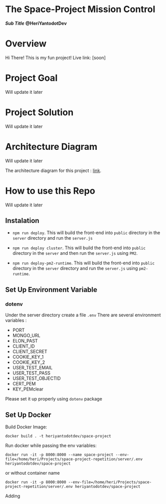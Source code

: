 The Space-Project Mission Control
=================================
***Sub Title***
**@HeriYantodotDev**

# Overview
Hi There! This is my fun project!
Live link: [soon]

# Project Goal
Will update it later

# Project Solution
Will update it later

# Architecture Diagram
Will update it later

The architecture diagram for this project : [link](https://1drv.ms/u/s!AiZUfaWsJp6thIxRoT4Mt-_pPaCDOg?e=7IPjUc).

# How to use this Repo
Will update it later

## Instalation

- `npm run deploy`. This will build the front-end into `public` directory in the `server` directory and run the `server.js`

- `npm run deploy cluster`. This will build the front-end into `public` directory in the `server` and then run the `server.js` using `PM2`.

- `npm run deploy-pm2-runtime`. This will build the front-end into `public` directory in the `server` directory and run the `server.js` using `pm2-runtime`.

## Set Up Environment Variable

### dotenv
Under the server directory create a file `.env` There are several environment variables  :

- PORT
- MONGO_URL
- ELON_PAST
- CLIENT_ID
- CLIENT_SECRET
- COOKIE_KEY_1
- COOKIE_KEY_2
- USER_TEST_EMAIL
- USER_TEST_PASS
- USER_TEST_OBJECTID
- CERT_PEM
- KEY_PEMclear

Please set it up properly using `dotenv` package


## Set Up Docker

Build Docker Image: 

```
docker build . -t heriyantodotdev/space-project 
```

Run docker while passing the env variables: 

```
docker run -it -p 8000:8000 --name space-project --env-file=/home/heri/Projects/space-project-repetition/server/.env heriyantodotdev/space-project
```

or without container name 

```
docker run -it -p 8000:8000 --env-file=/home/heri/Projects/space-project-repetition/server/.env heriyantodotdev/space-project
```
Adding